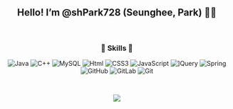  
 
 
<h2 align="center"> Hello! I’m @shPark728 (Seunghee, Park) 👋🏻 </h2>
 
<h3 align="center"> 🪬 Skills 🪬 </h3>
<p align="center">
<img alt="Java" src ="https://img.shields.io/badge/Java-007396.svg?&style=flat&logo=Java&logoColor=white"/> <img alt="C++" src ="https://img.shields.io/badge/C++-00599C.svg?&style=flate&logo=C++&logoColor=white"/> <img alt="MySQL" src
="https://img.shields.io/badge/MySQL-4479A1.svg?&style=flat&logo=MySQL&logoColor=white"/> <img alt="Html" src 
="https://img.shields.io/badge/HTML-E34F26.svg?&style=flat&logo=HTML5&logoColor=white"/> <img alt="CSS3" src
="https://img.shields.io/badge/CSS3-FF9933.svg?&style=flat&logo=CSS3&logoColor=white"/> <img alt="JavaScript" src
="https://img.shields.io/badge/JavaScript-F7DF1E.svg?&style=flat&logo=JavaScript&logoColor=white"/> <img alt="]Query" src
="https://img.shields.io/badge/]Query-31A8FF.svg?&style=flat&logo=]Query&logoColor=white"/> <img alt="Spring" src
="https://img.shields.io/badge/Spring-6DB33F.svg?&style=flat&logo=Spring&logoColor=white"/> <img alt="GitHub" src
="https://img.shields.io/badge/GitHub-181717.svg?&style=flat&logo=GitHub&logoColor=white"/> <img alt="GitLab" src
="https://img.shields.io/badge/GitLab-FC6D26.svg?&style=flat&logo=GitLab&logoColor=white"/> <img alt="Git" src
="https://img.shields.io/badge/Git-F05032.svg?&style=flat&logo=Git&logoColor=white"/>
</p>
 
 
 
<p align="center">
<a href="https://hits.seeyoufarm.com"><img src="https://hits.seeyoufarm.com/api/count/incr/badge.svg?url=https%3A%2F%2Fgithub.com%2FshPark728&count_bg=%23856DFF&title_bg=%23555555&icon=smugmug.svg&icon_color=%23E7E7E7&title=Visitor&edge_flat=false"/></a>
 </p>
